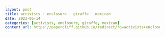 ```yaml
---
layout: post
title: activists · enclosure · giraffe · mexican
date: 2023-06-14
categories: [activists, enclosure, giraffe, mexican]
content_url: https://papercliff.github.io/redirect/?q=activists+enclosure+giraffe+mexican&tbs=cdr:1,cd_min:6/13/2023,cd_max:6/15/2023
---
```

